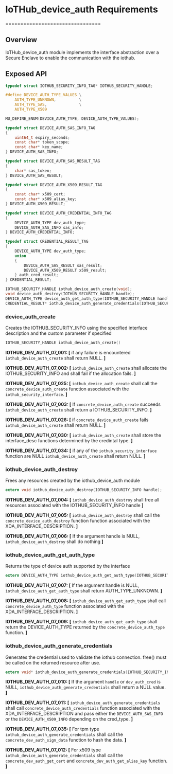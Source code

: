 # IoTHub_device_auth Requirements

================================

## Overview

IoTHub_device_auth module implements the interface abstraction over a Secure Enclave to enable the communication with the iothub.

## Exposed API

```c
typedef struct IOTHUB_SECURITY_INFO_TAG* IOTHUB_SECURITY_HANDLE;

#define DEVICE_AUTH_TYPE_VALUES \
    AUTH_TYPE_UNKNOWN,          \
    AUTH_TYPE_SAS,              \
    AUTH_TYPE_X509

MU_DEFINE_ENUM(DEVICE_AUTH_TYPE, DEVICE_AUTH_TYPE_VALUES);

typedef struct DEVICE_AUTH_SAS_INFO_TAG
{
    uint64_t expiry_seconds;
    const char* token_scope;
    const char* key_name;
} DEVICE_AUTH_SAS_INFO;

typedef struct DEVICE_AUTH_SAS_RESULT_TAG
{
    char* sas_token;
} DEVICE_AUTH_SAS_RESULT;

typedef struct DEVICE_AUTH_X509_RESULT_TAG
{
    const char* x509_cert;
    const char* x509_alias_key;
} DEVICE_AUTH_X509_RESULT;

typedef struct DEVICE_AUTH_CREDENTIAL_INFO_TAG
{
    DEVICE_AUTH_TYPE dev_auth_type;
    DEVICE_AUTH_SAS_INFO sas_info;
} DEVICE_AUTH_CREDENTIAL_INFO;

typedef struct CREDENTIAL_RESULT_TAG
{
    DEVICE_AUTH_TYPE dev_auth_type;
    union
    {
        DEVICE_AUTH_SAS_RESULT sas_result;
        DEVICE_AUTH_X509_RESULT x509_result;
    } auth_cred_result;
} CREDENTIAL_RESULT;

IOTHUB_SECURITY_HANDLE iothub_device_auth_create(void);
void device_auth_destroy(IOTHUB_SECURITY_HANDLE handle);
DEVICE_AUTH_TYPE device_auth_get_auth_type(IOTHUB_SECURITY_HANDLE handle);
CREDENTIAL_RESULT* iothub_device_auth_generate_credentials(IOTHUB_SECURITY_HANDLE handle, const DEVICE_AUTH_CREDENTIAL_INFO* dev_auth_cred);
```

### device_auth_create

Creates the IOTHUB_SECURITY_INFO using the specified interface description and the custom parameter if specified

```c
IOTHUB_SECURITY_HANDLE iothub_device_auth_create()
```

**IOTHUB_DEV_AUTH_07_001: [** if any failure is encountered `iothub_device_auth_create` shall return NULL. **]**

**IOTHUB_DEV_AUTH_07_002: [** `iothub_device_auth_create` shall allocate the IOTHUB_SECURITY_INFO and shall fail if the allocation fails. **]**

**IOTHUB_DEV_AUTH_07_025: [** `iothub_device_auth_create` shall call the `concrete_device_auth_create` function associated with the `iothub_security_interface`. **]**

**IOTHUB_DEV_AUTH_07_003: [** If `concrete_device_auth_create` succeeds `iothub_device_auth_create` shall return a IOTHUB_SECURITY_INFO. **]**

**IOTHUB_DEV_AUTH_07_026: [** if `concrete_device_auth_create` fails `iothub_device_auth_create` shall return NULL. **]**

**IOTHUB_DEV_AUTH_07_030: [** `iothub_device_auth_create` shall store the interface_desc functions determined by the credintal type. **]**

**IOTHUB_DEV_AUTH_07_034: [** if any of the `iothub_security_interface` function are NULL `iothub_device_auth_create` shall return NULL. **]**

### iothub_device_auth_destroy

Frees any resources created by the iothub_device_auth module

```c
extern void iothub_device_auth_destroy(IOTHUB_SECURITY_INFO handle);
```

**IOTHUB_DEV_AUTH_07_004: [** `iothub_device_auth_destroy` shall free all resources associated with the IOTHUB_SECURITY_INFO handle **]**

**IOTHUB_DEV_AUTH_07_005: [** `iothub_device_auth_destroy` shall call the `concrete_device_auth_destroy` function function associated with the XDA_INTERFACE_DESCRIPTION. **]**

**IOTHUB_DEV_AUTH_07_006: [** If the argument handle is NULL, `iothub_device_auth_destroy` shall do nothing **]**

### iothub_device_auth_get_auth_type

Returns the type of device auth supported by the interface

```c
extern DEVICE_AUTH_TYPE iothub_device_auth_get_auth_type(IOTHUB_SECURITY_INFO handle);
```

**IOTHUB_DEV_AUTH_07_007: [** If the argument handle is NULL, `iothub_device_auth_get_auth_type` shall return AUTH_TYPE_UNKNOWN. **]**

**IOTHUB_DEV_AUTH_07_008: [** `iothub_device_auth_get_auth_type` shall call `concrete_device_auth_type` function associated with the XDA_INTERFACE_DESCRIPTION. **]**

**IOTHUB_DEV_AUTH_07_009: [** `iothub_device_auth_get_auth_type` shall return the DEVICE_AUTH_TYPE returned by the `concrete_device_auth_type` function. **]**

### iothub_device_auth_generate_credentials

Generates the credential used to validate the iothub connection.  free() must be called on the returned resource after use.

```c
extern void* iothub_device_auth_generate_credentials(IOTHUB_SECURITY_INFO handle, const DEVICE_AUTH_CREDENTIAL_INFO* dev_auth_cred);
```

**IOTHUB_DEV_AUTH_07_010: [** If the argument `handle` or `dev_auth_cred` is NULL, `iothub_device_auth_generate_credentials` shall return a NULL value. **]**

**IOTHUB_DEV_AUTH_07_011: [** `iothub_device_auth_generate_credentials` shall call `concrete_device_auth_credentials` function associated with the XDA_INTERFACE_DESCRIPTION and pass either the `DEVICE_AUTH_SAS_INFO` or the `DEVICE_AUTH_X509_INFO` depending on the cred_type. **]**

**IOTHUB_DEV_AUTH_07_035: [** For tpm type `iothub_device_auth_generate_credentials` shall call the `concrete_dev_auth_sign_data` function to hash the data. **]**

**IOTHUB_DEV_AUTH_07_012: [** For x509 type `iothub_device_auth_generate_credentials` shall call the `concrete_dev_auth_get_cert` and `concrete_dev_auth_get_alias_key` function. **]**

